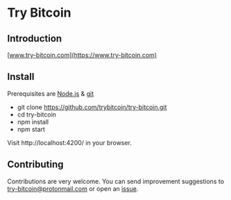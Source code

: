 # Try Bitcoin

## Introduction
[www.try-bitcoin.com](https://www.try-bitcoin.com)

## Install
Prerequisites are [Node.js](https://nodejs.org/en/download) & [git](https://git-scm.com/downloads)
- git clone https://github.com/trybitcoin/try-bitcoin.git
- cd try-bitcoin
- npm install
- npm start

Visit http://localhost:4200/ in your browser.

## Contributing
Contributions are very welcome. You can send improvement suggestions to try-bitcoin@protonmail.com or open an [issue](https://github.com/trybitcoin/try-bitcoin/issues).
